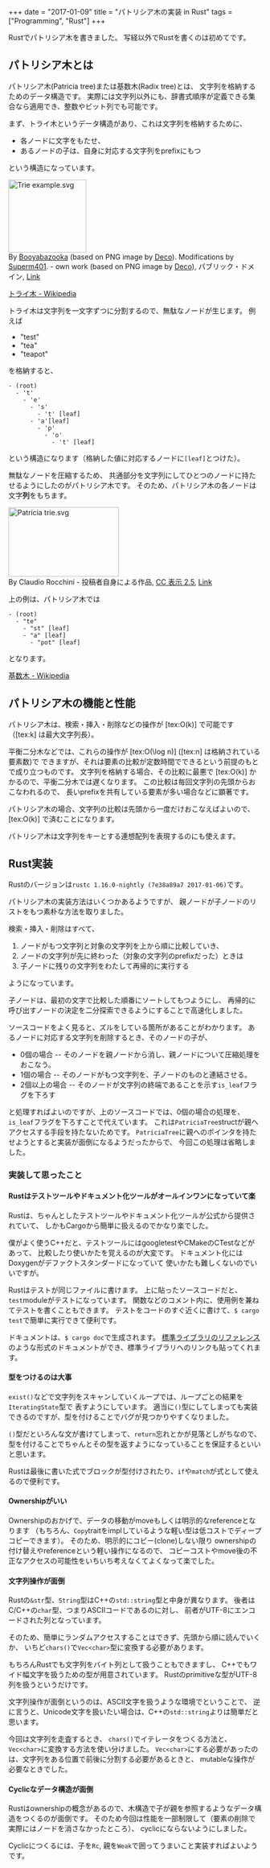 +++
date = "2017-01-09"
title = "パトリシア木の実装 in Rust"
tags = ["Programming", "Rust"]
+++

Rustでパトリシア木を書きました。
写経以外でRustを書くのは初めてです。

## パトリシア木とは
パトリシア木(Patricia tree)または基数木(Radix tree)とは、
文字列を格納するためのデータ構造です。
実際には文字列以外にも、辞書式順序が定義できる集合なら適用でき、整数やビット列でも可能です。

まず、トライ木というデータ構造があり、これは文字列を格納するために、

* 各ノードに文字をもたせ、
* あるノードの子は、自身に対応する文字列をprefixにもつ

という構造になっています。

<p><a href="https://commons.wikimedia.org/wiki/File:Trie_example.svg#/media/File:Trie_example.svg"><img src="https://upload.wikimedia.org/wikipedia/commons/b/be/Trie_example.svg" alt="Trie example.svg" height="145" width="155"></a><br>By <a href="https://en.wikipedia.org/wiki/User:Booyabazooka" class="extiw" title="en:User:Booyabazooka">Booyabazooka</a> (based on PNG image by <a href="https://en.wikipedia.org/wiki/User:Deco" class="extiw" title="en:User:Deco">Deco</a>). Modifications by <a href="//commons.wikimedia.org/wiki/User:Superm401" class="mw-redirect" title="User:Superm401">Superm401</a>. - own work (based on PNG image by <a href="https://en.wikipedia.org/wiki/User:Deco" class="extiw" title="en:User:Deco">Deco</a>), パブリック・ドメイン, <a href="https://commons.wikimedia.org/w/index.php?curid=1197221">Link</a></p>

[トライ木 - Wikipedia](https://ja.wikipedia.org/wiki/%E3%83%88%E3%83%A9%E3%82%A4%E6%9C%A8)


トライ木は文字列を一文字ずつに分割するので、無駄なノードが生じます。
例えば

* "test"
* "tea"
* "teapot"

を格納すると、

```
- (root)
  - 't'
    - 'e'
      - 's'
        - 't' [leaf]
      - 'a'[leaf]
        - 'p'
          - 'o'
            - 't' [leaf]
```

という構造になります（格納した値に対応するノードに`[leaf]`とつけた）。

無駄なノードを圧縮するため、
共通部分を文字列にしてひとつのノードに持たせるようにしたのがパトリシア木です。
そのため、パトリシア木の各ノードは文字**列**をもちます。

<p><a href="https://commons.wikimedia.org/wiki/File:Patricia_trie.svg#/media/File:Patricia_trie.svg"><img src="https://upload.wikimedia.org/wikipedia/commons/a/ae/Patricia_trie.svg" alt="Patricia trie.svg" height="138" width="220"></a><br>By Claudio Rocchini - <span class="int-own-work" lang="ja">投稿者自身による作品</span>, <a href="http://creativecommons.org/licenses/by/2.5" title="Creative Commons Attribution 2.5">CC 表示 2.5</a>, <a href="https://commons.wikimedia.org/w/index.php?curid=2118795">Link</a></p>

上の例は、パトリシア木では

```
- (root)
  - "te"
    - "st" [leaf]
    - "a" [leaf]
      - "pot" [leaf]
```

となります。

[基数木 - Wikipedia](https://ja.wikipedia.org/wiki/%E5%9F%BA%E6%95%B0%E6%9C%A8)

## パトリシア木の機能と性能
パトリシア木は、検索・挿入・削除などの操作が [tex:O(k)] で可能です
（[tex:k] は最大文字列長）。

平衡二分木などでは、これらの操作が [tex:O(\log n)] ([tex:n] は格納されている要素数)で
できますが、それは要素の比較が定数時間でできるという前提のもとで成り立つものです。
文字列を格納する場合、その比較に最悪で [tex:O(k)] かかるので、平衡二分木では遅くなります。
この比較は毎回文字列の先頭からおこなわれるので、
長いprefixを共有している要素が多い場合などに顕著です。

パトリシア木の場合、文字列の比較は先頭から一度だけおこなえばよいので、
[tex:O(k)] で済むことになります。


パトリシア木は文字列をキーとする連想配列を表現するのにも使えます。

## Rust実装
Rustのバージョンは`rustc 1.16.0-nightly (7e38a89a7 2017-01-06)`です。

<script src="https://gist.github.com/ordovicia/f711d40fcea689e97123f200c0f3b225.js"></script>

パトリシア木の実装方法はいくつかあるようですが、
親ノードが子ノードのリストをもつ素朴な方法を取りました。

検索・挿入・削除はすべて、

1. ノードがもつ文字列と対象の文字列を上から順に比較していき、
1. ノードの文字列が先に終わった（対象の文字列のprefixだった）ときは
1. 子ノードに残りの文字列をわたして再帰的に実行する

ようになっています。

子ノードは、最初の文字で比較した順番にソートしてもつようにし、
再帰的に呼び出すノードの決定を二分探索できるようにすることで高速化しました。

ソースコードをよく見ると、ズルをしている箇所があることがわかります。
あるノードに対応する文字列を削除するとき、そのノードの子が、

* 0個の場合 -- そのノードを親ノードから消し、親ノードについて圧縮処理をおこなう。
* 1個の場合 -- そのノードがもつ文字列を、子ノードのものと連結させる。
* 2個以上の場合 -- そのノードが文字列の終端であることを示す`is_leaf`フラグを下ろす

と処理すればよいのですが、上のソースコードでは、0個の場合の処理を、
`is_leaf`フラグを下ろすことで代えています。
これは`PatriciaTree`structが親へアクセスする手段を持たないためです。
`PatriciaTree`に親へのポインタを持たせようとすると実装が面倒になるようだったからで、
今回この処理は省略しました。

### 実装して思ったこと
#### Rustはテストツールやドキュメント化ツールがオールインワンになっていて楽
Rustは、ちゃんとしたテストツールやドキュメント化ツールが公式から提供されていて、
しかもCargoから簡単に扱えるのでかなり楽でした。

僕がよく使うC++だと、テストツールにはgoogletestやCMakeのCTestなどがあって、
比較したり使いかたを覚えるのが大変です。
ドキュメント化にはDoxygenがデファクトスタンダードになっていて
使いかたも難しくないのでいいですが。


Rustはテストが同じファイルに書けます。
上に貼ったソースコードだと、`test`moduleがテストになっています。
関数などのコメント内に、使用例を兼ねてテストを書くこともできます。
テストをコードのすぐ近くに書けて、`$ cargo test`で簡単に実行できて便利です。


ドキュメントは、`$ cargo doc`で生成されます。
[標準ライブラリのリファレンス](https://doc.rust-lang.org/std/index.html)
のような形式のドキュメントができ、標準ライブラリへのリンクも貼ってくれます。

#### 型をつけるのは大事
`exist()`などで文字列をスキャンしていくループでは、ループごとの結果を`IteratingState`型で
表すようにしています。
適当に`()`型にしてしまっても実装できるのですが、型を付けることでバグが見つかりやすくなりました。

`()`型だといろんな文が書けてしまって、`return`忘れとかが見落としがちなので、
型を付けることでちゃんとその型を返すようになっていることを保証するといいと思います。

Rustは最後に書いた式でブロックが型付けされたり、`if`や`match`が式として使えるので便利です。

#### Ownershipがいい
Ownershipのおかげで、データの移動がmoveもしくは明示的なreferenceとなります
（もちろん、`Copy`traitをimplしているような軽い型は低コストでディープコピーできます）。
そのため、明示的にコピー(clone)しない限り
ownershipの付け替えやreferenceという軽い操作になるので、
コピーコストやmove後の不正なアクセスの可能性をいちいち考えなくてよくなって楽でした。

#### 文字列操作が面倒
Rustの`&str`型、`String`型はC++の`std::string`型と中身が異なります。
後者はC/C++の`char`型、つまりASCIIコードであるのに対し、
前者がUTF-8にエンコードされた列となっています。

そのため、簡単にランダムアクセスすることはできず、先頭から順に読んでいくか、
いちど`chars()`で`Vec<char>`型に変換する必要があります。

もちろんRustでも文字列をバイト列として扱うこともできますし、
C++でもワイド幅文字を扱うための型が用意されています。
Rustのprimitiveな型がUTF-8列を扱うというだけです。

文字列操作が面倒というのは、ASCII文字を扱うような環境でということで、
逆に言うと、Unicode文字を扱いたい場合は、C++の`std::string`よりは簡単だと思います。


今回は文字列を走査するとき、
`chars()`でイテレータをつくる方法と、`Vec<char>`に変換する方法を使い分けました。
`Vec<char>`にする必要があったのは、文字列をある位置で前後に分割する必要があるときと、
mutableな操作が必要なときでした。

#### Cyclicなデータ構造が面倒
Rustはownershipの概念があるので、木構造で子が親を参照するようなデータ構造をつくるのが面倒です。
そのため今回は性能を一部制限して（要素の削除で実際にはノードを消さなかったところ）、
cyclicにならないようにしました。

Cyclicにつくるには、子を`Rc`, 親を`Weak`で囲ってうまいこと実装すればよいようです。
